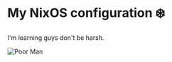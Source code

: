 # My NixOS configuration ❄️

I'm learning guys don't be harsh.

![Poor Man](https://images.pexels.com/photos/220365/pexels-photo-220365.jpeg?cs=srgb&dl=pexels-pixabay-220365.jpg&fm=jpg)
